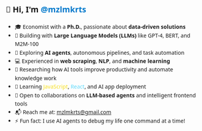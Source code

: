 <div style="font-family: 'Segoe UI', sans-serif; line-height: 1.6; max-width: 700px;">
  <h2>👋 Hi, I'm <span style="color: #007acc;">@mzlmkrts</span></h2>

  <ul>
    <li>🎓 Economist with a <strong>Ph.D.</strong>, passionate about <strong>data-driven solutions</strong></li>
    <li>🧠 Building with <strong>Large Language Models (LLMs)</strong> like GPT-4, BERT, and M2M-100</li>
    <li>🤖 Exploring <strong>AI agents</strong>, autonomous pipelines, and task automation</li>
    <li>💻 Experienced in <strong>web scraping</strong>, <strong>NLP</strong>, and <strong>machine learning</strong></li>
    <li>🧪 Researching how AI tools improve productivity and automate knowledge work</li>
    <li>🌱 Learning <span style="color: #f7df1e;">JavaScript</span>, <span style="color: #61dafb;">React</span>, and AI app deployment</li>
    <li>🤝 Open to collaborations on <strong>LLM-based agents</strong> and intelligent frontend tools</li>
    <li>📬 Reach me at: <a href="mailto:mzlmkrts@gmail.com">mzlmkrts@gmail.com</a></li>
    <li>⚡ Fun fact: I use AI agents to debug my life one command at a time!</li>
  </ul>
</div>
